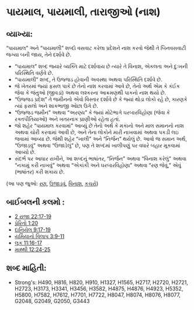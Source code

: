 # પાયમાલ, પાયમાલી, તારાજીઓ (નાશ)

## વ્યાખ્યા: 

“પાયમાલ” અને “પાયમાલી” શબ્દો વસવાટ કરેલા પ્રદેશને નાશ કરવો જેથી તે બિનવસવાટી જગ્યા બની જાય, તેને દર્શાવે છે.

* “પાયમાલ” શબ્દ જયારે વ્યક્તિ માટે દર્શાવાય છે ત્યારે તે વિનાશ, એકલતા અને દુઃખની પરિસ્થિતિ વર્ણવે છે.
* “પાયમાલી” શબ્દ, તે ઉજ્જડ હોવાની અવસ્થા અથવા પરિસ્થિતિ દર્શાવે છે.
* જે ખેતરમાં જ્યાં ફસલ પાકે છે તેનો નાશ કરવામાં આવે છે, તેનો અર્થ એમ કે કંઈક જેવા કે જંતુઓ (જીવડાં) અથવા લશ્કરના આક્રમણથી પાકનો નાશ થયો છે.
* “ઉજ્જડ પ્રદેશ” તે જમીનનો એવો વિસ્તાર દર્શાવે છે કે જ્યાં થોડા લોકો રહે છે, કારણકે ત્યાં ફસલો અને શાકભાજી ઓછા ઉગે છે.
* “ઉજ્જડ જમીન” અથવા “અરણ્ય” કે જ્યાં મોટેભાગે ઘરબારવિહોણા (જેવા કે રક્તપીતિયાઓ) અને ખતરનાક પ્રાણીઓ રહેતા હતાં.
* જો શહેર “પાયમાલ કરવામાં” આવ્યું છે તેનો અર્થ કે મકાનો અને માલ સમાનનો નાશ અથવા ચોરી કરવામાં આવી છે, અને તેના લોકોને મારી નાખવામાં અથવા પકડી લઇ જવામાં આવ્યા છે. જેથી શહેર “ખાલી” અને “નિર્જન” થયેલું છે. આવો જ સમાન અર્થ, “ઉજાડવું” અથવા “ઉજાડેલું” છે, પણ તે શબ્દમાં ખાલીપણું પર વધારે બહાર મૂકવામાં આવ્યો છે.
* સંદર્ભ પર આધાર રાખીને, આ શબ્દનું ભાષાંતર, “નિર્જન” અથવા “વિનાશ કરેલું” અથવા “નકામું કરી નાખવું” અથવા “એકાંકી અને ઘરબારવિહોણા” અથવા “રણ જેવું,” એવું (ભાષાંતર) કરી શકાય છે.

(આ પણ જુઓ: [રણ](../other/desert.md), [ઉજાડવું](../other/devastated.md), [વિનાશ](../other/ruin.md), [કચરો](../other/waste.md))

## બાઈબલની કલમો : 

* [2 રાજા 22:17-19](rc://gu/tn/help/2ki/22/17)
* [પ્રેરિતો 1:20](rc://gu/tn/help/act/01/20)
* [દાનિયેલ 9:17-19](rc://gu/tn/help/dan/09/17)
* [યર્મિયાનો વિલાપ 3:9-11](rc://gu/tn/help/lam/03/09)
* [લૂક 11:16-17](rc://gu/tn/help/luk/11/16)
* [માથ્થી 12:24-25](rc://gu/tn/help/mat/12/24)

## શબ્દ માહિતી: 

* Strong's: H490, H816, H820, H910, H1327, H1565, H2717, H2720, H2721, H2723, H3173, H3341, H3456, H3582, H4875, H4876, H4923, H5352, H5800, H7582, H7612, H7701, H7722, H8047, H8074, H8076, H8077, G2048, G2049, G2050, G3443
